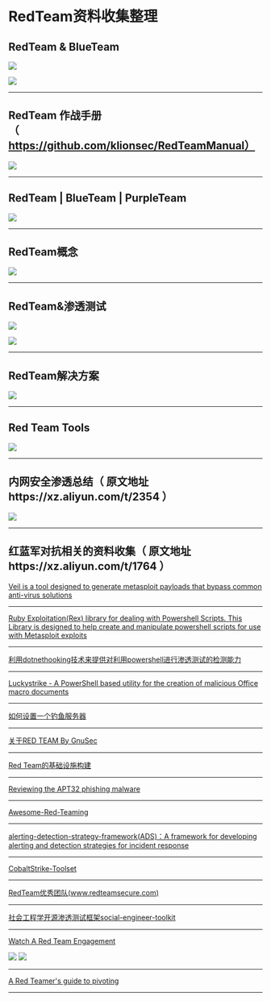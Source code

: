 # RedTeam资料收集整理




## RedTeam & BlueTeam
![](https://github.com/jeansgit/RedTeam/blob/master/%E7%BA%A2%E8%93%9D%E5%AF%B9%E6%8A%97%E7%9B%B8%E5%85%B3%E5%9B%BE%E7%89%87/redteam.jpg)


![](https://github.com/jeansgit/RedTeam/blob/master/%E7%BA%A2%E8%93%9D%E5%AF%B9%E6%8A%97%E7%9B%B8%E5%85%B3%E5%9B%BE%E7%89%87/redteamandblueteam.png)

- - -
## RedTeam 作战手册 （https://github.com/klionsec/RedTeamManual）

![](https://github.com/jeansgit/RedTeam/blob/master/%E7%BA%A2%E8%93%9D%E5%AF%B9%E6%8A%97%E7%9B%B8%E5%85%B3%E5%9B%BE%E7%89%87/RedTeamManula.jpg)

- - -
## RedTeam | BlueTeam | PurpleTeam
![](https://github.com/jeansgit/RedTeam/blob/master/%E7%BA%A2%E8%93%9D%E5%AF%B9%E6%8A%97%E7%9B%B8%E5%85%B3%E5%9B%BE%E7%89%87/red-blue-purple.png)

- - -

## RedTeam概念
![](https://github.com/jeansgit/RedTeam/blob/master/%E7%BA%A2%E8%93%9D%E5%AF%B9%E6%8A%97%E7%9B%B8%E5%85%B3%E5%9B%BE%E7%89%87/RED_TEAM.png)

- - -

## RedTeam&渗透测试

![](https://github.com/jeansgit/RedTeam/blob/master/%E7%BA%A2%E8%93%9D%E5%AF%B9%E6%8A%97%E7%9B%B8%E5%85%B3%E5%9B%BE%E7%89%87/redteam%E5%92%8C%E6%B8%97%E9%80%8F.png)

![](https://github.com/jeansgit/RedTeam/blob/master/%E7%BA%A2%E8%93%9D%E5%AF%B9%E6%8A%97%E7%9B%B8%E5%85%B3%E5%9B%BE%E7%89%87/pentest-and-redteam.jpg)

- - -

## RedTeam解决方案
![](https://github.com/jeansgit/RedTeam/blob/master/%E7%BA%A2%E8%93%9D%E5%AF%B9%E6%8A%97%E7%9B%B8%E5%85%B3%E5%9B%BE%E7%89%87/redteam%E8%A7%A3%E5%86%B3%E6%96%B9%E6%A1%88.png)

- - -
## Red Team Tools

![](https://github.com/jeansgit/RedTeam/blob/master/%E7%BA%A2%E8%93%9D%E5%AF%B9%E6%8A%97%E7%9B%B8%E5%85%B3%E5%9B%BE%E7%89%87/redteam-tools.png)

- - -

## 内网安全渗透总结（ 原文地址https://xz.aliyun.com/t/2354 ）
![](https://github.com/jeansgit/RedTeam/blob/master/%E5%86%85%E7%BD%91%E5%AE%89%E5%85%A8%E6%B8%97%E9%80%8F%E6%80%BB%E7%BB%93/%E5%86%85%E7%BD%91%E5%AE%89%E5%85%A8%E6%B8%97%E9%80%8F%E6%80%BB%E7%BB%93.png)

- - -

## 红蓝军对抗相关的资料收集（ 原文地址https://xz.aliyun.com/t/1764 ）

[Veil is a tool designed to generate metasploit payloads that bypass common anti-virus solutions](https://github.com/Veil-Framework/Veil)


- - -

[Ruby Exploitation(Rex) library for dealing with Powershell Scripts. This Library is designed to help create and manipulate powershell scripts for use with Metasploit exploits](https://github.com/rapid7/rex-powershell)

- - -

[利用dotnethooking技术来提供对利用powershell进行渗透测试的检测能力](https://github.com/tandasat/DotNetHooking/blob/master/Slides/CodeBlue_1110.pdf)

- - -

[Luckystrike - A PowerShell based utility for the creation of malicious Office macro documents](http://www.kitploit.com/2017/09/luckystrike-powershell-based-utility.html?m=1)

- - -

[如何设置一个钓鱼服务器](https://github.com/n0pe-sled/Postfix-Server-Setup)

- - -

[关于RED TEAM By GnuSec](http://gnusec.org/2016/04/01/%E5%85%B3%E4%BA%8ERED-TEAM/)

- - -



[Red Team的基础设施构建](https://posts.specterops.io/designing-effective-covert-red-team-attack-infrastructure-767d4289af43)

- - -

[Reviewing the APT32 phishing malware](https://blog.xpnsec.com/apt32-phishing-malware/)

- - -

[Awesome-Red-Teaming](https://github.com/yeyintminthuhtut/Awesome-Red-Teaming)

- - -

[alerting-detection-strategy-framework(ADS)：A framework for developing alerting and detection strategies for incident response](https://github.com/palantir/alerting-detection-strategy-framework)

- - -

[CobaltStrike-Toolset](https://github.com/360-A-Team/CobaltStrike-Toolset)

- - -

[RedTeam优秀团队(www.redteamsecure.com)](https://www.redteamsecure.com/red-teaming/)

- - -
[社会工程学开源渗透测试框架social-engineer-toolkit](https://github.com/trustedsec/social-engineer-toolkit)

- - -

[Watch A Red Team Engagement](https://youtu.be/pL9q2lOZ1Fw)

![](https://github.com/jeansgit/RedTeam/blob/master/%E7%BA%A2%E8%93%9D%E5%AF%B9%E6%8A%97%E7%9B%B8%E5%85%B3%E5%9B%BE%E7%89%87/redteam%E5%AE%9E%E6%88%981.png)
![](https://github.com/jeansgit/RedTeam/blob/master/%E7%BA%A2%E8%93%9D%E5%AF%B9%E6%8A%97%E7%9B%B8%E5%85%B3%E5%9B%BE%E7%89%87/redteam%E5%AE%9E%E6%88%982.png)

- - -
[A Red Teamer's guide to pivoting](https://artkond.com/2017/03/23/pivoting-guide/)

- - -
